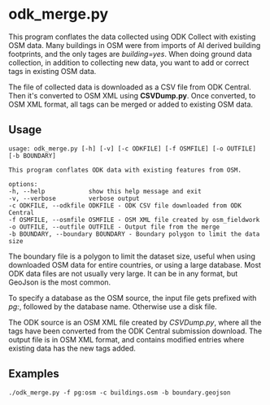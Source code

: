 # odk_merge.py

This program conflates the data collected using ODK Collect with
existing OSM data. Many buildings in OSM were from imports of AI
derived building footprints, and the only tages are
_building=yes_. When doing ground data collection, in addition to
collecting new data, you want to add or correct tags in existing OSM
data.

The file of collected data is downloaded as a CSV file from ODK Central.
Then it's converted to OSM XML using **CSVDump.py**. Once converted,
to OSM XML format, all tags can be merged or added to existing OSM
data.

## Usage

    usage: odk_merge.py [-h] [-v] [-c ODKFILE] [-f OSMFILE] [-o OUTFILE] [-b BOUNDARY]

    This program conflates ODK data with existing features from OSM.

    options:
    -h, --help            show this help message and exit
    -v, --verbose         verbose output
    -c ODKFILE, --odkfile ODKFILE - ODK CSV file downloaded from ODK Central
    -f OSMFILE, --osmfile OSMFILE - OSM XML file created by osm_fieldwork
    -o OUTFILE, --outfile OUTFILE - Output file from the merge
    -b BOUNDARY, --boundary BOUNDARY - Boundary polygon to limit the data size

The boundary file is a polygon to limit the dataset size, useful when
using downloaded OSM data for entire countries, or using a large
database. Most ODK data files are not usually very large. It can be in
any format, but GeoJson is the most common.

To specify a database as the OSM source, the input file gets prefixed
with _pg:_, followed by the database name. Otherwise use a disk
file.

The ODK source is an OSM XML file created by _CSVDump.py_, where all the
tags have been converted from the ODK Central submission download. The
output file is in OSM XML format, and contains modified entries where
existing data has the new tags added.

## Examples

    ./odk_merge.py -f pg:osm -c buildings.osm -b boundary.geojson
